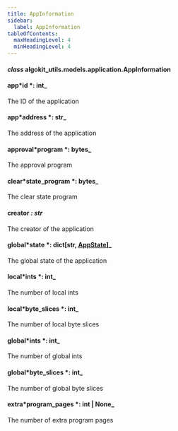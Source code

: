 ```yaml
---
title: AppInformation
sidebar:
  label: AppInformation
tableOfContents:
  maxHeadingLevel: 4
  minHeadingLevel: 4
---
```


#### _class_ algokit_utils.models.application.AppInformation

#### app*id *: int\_

The ID of the application

#### app*address *: str\_

The address of the application

#### approval*program *: bytes\_

The approval program

#### clear*state_program *: bytes\_

The clear state program

#### creator _: str_

The creator of the application

#### global*state *: dict[str, [AppState](AppState.md#algokit_utils.models.application.AppState)]\_

The global state of the application

#### local*ints *: int\_

The number of local ints

#### local*byte_slices *: int\_

The number of local byte slices

#### global*ints *: int\_

The number of global ints

#### global*byte_slices *: int\_

The number of global byte slices

#### extra*program_pages *: int | None\_

The number of extra program pages
